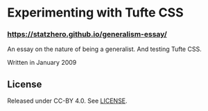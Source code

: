 Experimenting with Tufte CSS
=========

### https://statzhero.github.io/generalism-essay/

An essay on the nature of being a generalist. And testing Tufte CSS. 

Written in January 2009

License
-
Released under CC-BY 4.0. See [LICENSE](https://creativecommons.org/licenses/by/4.0/).
